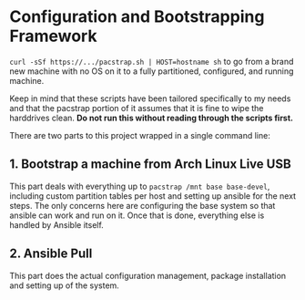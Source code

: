 # Configuration and Bootstrapping Framework

`curl -sSf https://.../pacstrap.sh | HOST=hostname sh` to go from a brand new
machine with no OS on it to a fully partitioned, configured, and running
machine.

Keep in mind that these scripts have been tailored specifically to my needs and
that the pacstrap portion of it assumes that it is fine to wipe the harddrives
clean. **Do not run this without reading through the scripts first.**

There are two parts to this project wrapped in a single command line:

## 1. Bootstrap a machine from Arch Linux Live USB

This part deals with everything up to `pacstrap /mnt base base-devel`,
including custom partition tables per host and setting up ansible for the next
steps. The only concerns here are configuring the base system so that ansible
can work and run on it.  Once that is done, everything else is handled by
Ansible itself.

## 2. Ansible Pull

This part does the actual configuration management, package installation and
setting up of the system.


